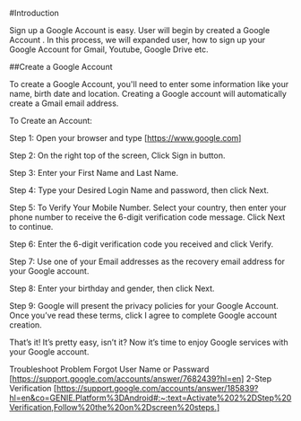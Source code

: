 #Introduction

Sign up a Google Account is easy. User will begin by created a Google Account . In this process, we will expanded user, how to sign up your Google Account for Gmail, Youtube, Google Drive etc.

##Create a Google Account

To create a Google Account, you'll need to enter some information like your name, birth date and location. Creating a Google account will automatically create a Gmail email address.

To Create an Account:

Step 1: Open your browser and type [https://www.google.com]

Step 2: On the right top of the screen, Click Sign in button.

Step 3: Enter your First Name and Last Name.

Step 4: Type your Desired Login Name and password, then click Next.

Step 5: To Verify Your Mobile Number. Select your country, then enter your phone number to receive the 6-digit verification code message. Click Next to continue.

Step 6: Enter the 6-digit verification code you received and click Verify.

Step 7: Use one of your Email addresses as the recovery email address for your Google account.

Step 8: Enter your birthday and gender, then click Next.

Step 9: Google will present the privacy policies for your Google Account. Once you’ve read these terms, click I agree to complete Google account creation.

That’s it! It’s pretty easy, isn’t it? Now it’s time to enjoy Google services with your Google account.

Troubleshoot Problem
Forgot User Name or Passward [https://support.google.com/accounts/answer/7682439?hl=en]
2-Step Verification [https://support.google.com/accounts/answer/185839?hl=en&co=GENIE.Platform%3DAndroid#:~:text=Activate%202%2DStep%20Verification,Follow%20the%20on%2Dscreen%20steps.]
